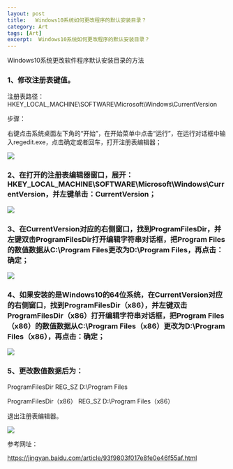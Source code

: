 ```yaml
---
layout: post
title:   Windows10系统如何更改程序的默认安装目录？  
category: Art
tags: [Art]
excerpt:  Windows10系统如何更改程序的默认安装目录？
---
```



Windows10系统更改软件程序默认安装目录的方法

### 1、修改注册表键值。 ###

注册表路径：HKEY_LOCAL_MACHINE\SOFTWARE\Microsoft\Windows\CurrentVersion

步骤：

右键点击系统桌面左下角的“开始”，在开始菜单中点击“运行”，在运行对话框中输入regedit.exe，点击确定或者回车，打开注册表编辑器；


![](http://www.nangongyibin.com/assets/images/dim1.jpg)

### 2、在打开的注册表编辑器窗口，展开：HKEY_LOCAL_MACHINE\SOFTWARE\Microsoft\Windows\CurrentVersion，并左键单击：CurrentVersion； ###


![](http://www.nangongyibin.com/assets/images/dim2.jpg)


### 3、在CurrentVersion对应的右侧窗口，找到ProgramFilesDir，并左键双击ProgramFilesDir打开编辑字符串对话框，把Program Files的数值数据从C:\Program Files更改为D:\Program Files，再点击：确定； ###

![](http://www.nangongyibin.com/assets/images/dim3.jpg)

### 4、如果安装的是Windows10的64位系统，在CurrentVersion对应的右侧窗口，找到ProgramFilesDir（x86），并左键双击ProgramFilesDir（x86）打开编辑字符串对话框，把Program Files（x86）的数值数据从C:\Program Files（x86）更改为D:\Program Files（x86），再点击：确定； ###


![](http://www.nangongyibin.com/assets/images/dim4.jpg)

### 5、更改数值数据后为： ###

ProgramFilesDir  REG_SZ  D:\Program Files

ProgramFilesDir（x86） REG_SZ  D:\Program Files（x86）

退出注册表编辑器。

![](http://www.nangongyibin.com/assets/images/dim5.jpg)

参考网址：

<https://jingyan.baidu.com/article/93f9803f017e8fe0e46f55af.html>
